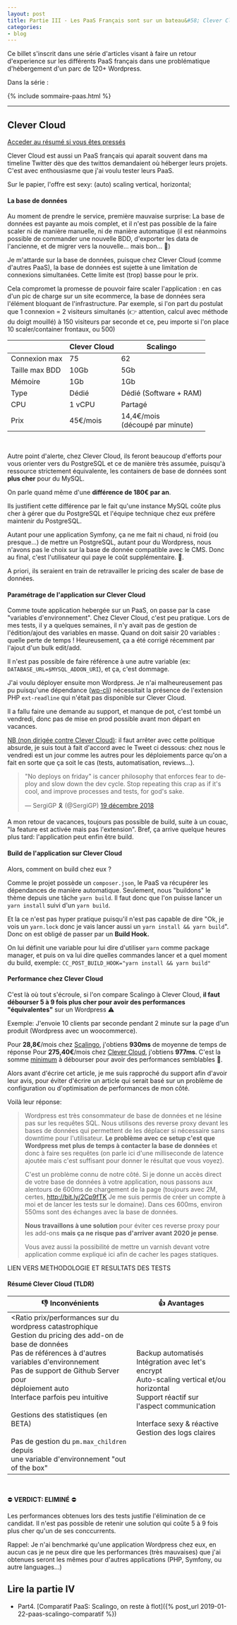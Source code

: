 ```yaml
---
layout: post
title: Partie III - Les PaaS Français sont sur un bateau&#58; Clever Cloud prends l'eau
categories:
- blog
---
```



Ce billet s'inscrit dans une série d'articles visant à faire un retour d'experience sur les différents PaaS français dans une problématique d'hébergement d'un parc de 120+ Wordpress.

Dans la série :

{% include sommaire-paas.html %}

---


## Clever Cloud

[Acceder au résumé si vous êtes pressés](#résumé-clever-cloud-tldr)



Clever Cloud est aussi un PaaS français qui aparait souvent dans ma timeline Twitter dès que des twittos demandaient où héberger leurs projets. C'est avec enthousiasme que j'ai voulu tester leurs PaaS.

Sur le papier, l'offre est sexy:  (auto) scaling vertical, horizontal;

#### La base de données

Au moment de prendre le service, première mauvaise surprise: La base de données est payante au mois complet, et il n'est pas possible de la faire scaler ni de manière manuelle, ni de manière automatique (il est néanmoins possible de commander une nouvelle BDD, d'exporter les data de l'ancienne, et de migrer vers la nouvelle... mais bon... 🥶)

Je m'attarde sur la base de données, puisque chez Clever Cloud (comme d'autres PaaS), la base de données est sujette à une limitation de connexions simultanées. Cette limite est (trop) basse pour le prix. 

Cela compromet la promesse de pouvoir faire scaler l'application : en cas d'un pic de charge sur un site ecommerce, la base de données sera l'élément bloquant de l'infrastructure. Par exemple, si l'on part du postulat que 1 connexion = 2 visiteurs simultanés (👉 attention, calcul avec méthode du doigt mouillé) à 150 visiteurs par seconde et ce, peu importe si l'on place 10 scaler/container frontaux, ou 500)

|                | Clever Cloud    | Scalingo                             |
| -------------- | --------------- | ------------------------------------ |
| Connexion max  | 75              | 62                                   |
| Taille max BDD | 10Gb            | 5Gb                                  |
| Mémoire        | 1Gb             | 1Gb                                  |
| Type           | Dédié           | Dédié (Software + RAM)               |
| CPU            | 1 vCPU          | Partagé                              |
| Prix           | 45€/mois <br /> | 14,4€/mois<br />(découpé par minute) |

<br />

Autre point d'alerte, chez Clever Cloud, ils feront beaucoup d'efforts pour vous orienter vers du PostgreSQL et ce de manière très assumée, puisqu'à ressource strictement équivalente, les containers de base de données sont **plus cher** pour du MySQL. 

On parle quand même d'une **différence de 180€ par an**.

Ils justifient cette différence par le fait qu'une instance MySQL coûte plus cher à gérer que du PostgreSQL et l'équipe technique chez eux préfère maintenir du PostgreSQL.

Autant pour une application Symfony, ça ne me fait ni chaud, ni froid (ou presque...) de mettre un PostgreSQL, autant pour du Wordpress, nous n'avons pas le choix sur la base de donnée compatible avec le CMS. Donc au final, c'est l'utilisateur qui paye le coût supplémentaire. 💸.

A priori, ils seraient en train de retravailler le pricing des scaler de base de données.



#### Paramétrage de l'application sur Clever Cloud



Comme toute application hebergée sur un PaaS, on passe par la case "variables d'environnement". Chez Clever Cloud, c'est peu pratique. Lors de mes tests, il y a quelques semaines, il n'y avait pas de gestion de l'édition/ajout des variables en masse. Quand on doit saisir 20 variables : quelle perte de temps !  Heureusement, ça a été corrigé récemment par l'ajout d'un bulk edit/add.

Il n'est pas possible de faire référence à une autre variable (ex: `DATABASE_URL=$MYSQL_ADDON_URI`), et ça, c'est dommage.

J'ai voulu déployer ensuite mon Wordpress. Je n'ai malheureusement pas pu puisqu'une dépendance ([wp-cli](https://github.com/wp-cli/wp-cli)) nécessitait la présence de l'extension PHP `ext-readline` qui n'était pas disponible sur Clever Cloud.

Il a fallu faire une demande au support, et manque de pot, c'est tombé un vendredi, donc pas de mise en prod possible avant mon départ en vacances. 

<u>NB (non dirigée contre Clever Cloud)</u>: il faut arrêter avec cette politique absurde, je suis tout à fait d'accord avec le Tweet ci dessous: chez nous le vendredi est un jour comme les autres pour les déploiements parce qu'on a fait en sorte que ça soit le cas (tests, automatisation, reviews...). 


<blockquote class="twitter-tweet" data-lang="fr"><p lang="en" dir="ltr">&quot;No deploys on friday&quot; is cancer philosophy that enforces fear to deploy and slow down the dev cycle. Stop repeating this crap as if it&#39;s cool, and improve processes and tests, for god&#39;s sake.</p>&mdash; SergiGP 🎗 (@SergiGP) <a href="https://twitter.com/SergiGP/status/1075417087714181120?ref_src=twsrc%5Etfw">19 décembre 2018</a></blockquote>
<script async src="https://platform.twitter.com/widgets.js" charset="utf-8"></script>

A mon retour de vacances, toujours pas possible de build, suite à un couac, "la feature est activée mais pas l'extension". Bref, ça arrive quelque heures plus tard: l'application peut enfin être build.



#### Build de l'application sur Clever Cloud

Alors, comment on build chez eux ?

Comme le projet possède un `composer.json`, le PaaS va récupérer les dépendances de manière automatique. Seulement, nous "buildons" le thème depuis une tâche `yarn build`. Il faut donc que l'on puisse lancer un `yarn install` suivi d'un `yarn build`.

Et la ce n'est pas hyper pratique puisqu'il n'est pas capable de dire "Ok, je vois un `yarn.lock` donc je vais lancer aussi un `yarn install && yarn build`". Donc on est obligé de passer par un **Build Hook.**

On lui définit une variable pour lui dire d'utiliser `yarn` comme package manager, et puis on va lui dire quelles commandes lancer et a quel moment du build, exemple:  `CC_POST_BUILD_HOOK="yarn install && yarn build"`



#### Performance chez Clever Cloud

C'est là où tout s'écroule, si l'on compare Scalingo à Clever Cloud, **il faut débourser 5 à 9 fois plus cher pour avoir des performances "équivalentes"** sur un Wordpress ⚠️

Exemple: J'envoie 10 clients par seconde pendant 2 minute sur la page d'un produit (Wordpress avec un woocommerce).

Pour **28,8€**/mois chez <u>Scalingo</u>, j'obtiens **930ms** de moyenne de temps de réponse
Pour **275,40€**/mois chez <u>Clever Cloud</u>, j'obtiens **977ms**. C'est la somme <u>minimum</u> à débourser pour avoir des performances semblables 💸.

Alors avant d'écrire cet article, je me suis rapproché du support afin d'avoir leur avis, pour éviter d'écrire un article qui serait basé sur un problème de configuration ou d'optimisation de performances de mon côté.

Voilà leur réponse:

> Wordpress est très consommateur de base de données et ne lésine pas sur les requêtes SQL. Nous utilisons des reverse proxy devant les bases de données qui permettent de les déplacer si nécessaire sans downtime pour l'utilisateur. **Le problème avec ce setup c'est que Wordpress met plus de temps à contacter la base de données** et donc à faire ses requêtes (on parle ici d'une milliseconde de latence ajoutée mais c'est suffisant pour donner le résultat que vous voyez).
>
>  C'est un problème connu de notre côté. Si je donne un accès direct de votre base de données à votre application, nous passons aux alentours de 600ms de chargement de la page (toujours avec 2M, certes, <http://bit.ly/2Cp9fTK> Je me suis permis de créer un compte à moi et de lancer les tests sur le domaine). Dans ces 600ms, environ 550ms sont des échanges avec la base de données.
>
> **Nous travaillons à une solution** pour éviter ces reverse proxy pour les add-ons **mais ça ne risque pas d'arriver avant 2020 je pense**.
>
> Vous avez aussi la possibilité de mettre un varnish devant votre application comme expliqué ici afin de cacher les pages statiques. 



LIEN VERS METHODOLOGIE ET RESULTATS DES TESTS





#### Résumé Clever Cloud (TLDR)

| 👎 Inconvénients                                              | 👍 Avantages                                                  |
| ------------------------------------------------------------ | ------------------------------------------------------------ |
| <Ratio prix/performances sur du wordpress catastrophique<br />Gestion du pricing des add-on de base de données<br />Pas de références à d'autres variables d'environnement <br />Pas de support de Github Server pour <br />déploiement auto <br />Interface parfois peu intuitive<br /><br />Gestions des statistiques (en BETA)<br /><br />Pas de gestion du `pm.max_children` depuis<br /> une variable d'environnement "out of the box" | Backup automatisés<br />Intégration avec let's encrypt<br />Auto-scaling vertical et/ou horizontal<br />Support réactif sur l'aspect communication<br /><br />Interface sexy & réactive<br />Gestion des logs claires |

<br />

⛔️  **VERDICT: ELIMINÉ** ⛔️

Les performances obtenues lors des tests justifie l'élimination de ce candidat. Il n'est pas possible de retenir une solution qui coûte 5 à 9 fois plus cher qu'un de ses conccurrents. 

Rappel: Je n'ai benchmarké qu'une application Wordpress chez eux, en aucun cas je ne peux dire que les performances (très mauvaises) que j'ai obtenues seront les mêmes pour d'autres applications (PHP, Symfony, ou autre languages...) 

## Lire la partie IV

* Part4. [Comparatif PaaS: Scalingo, on reste à flot]({% post_url 2019-01-22-paas-scalingo-comparatif %})

<br />
